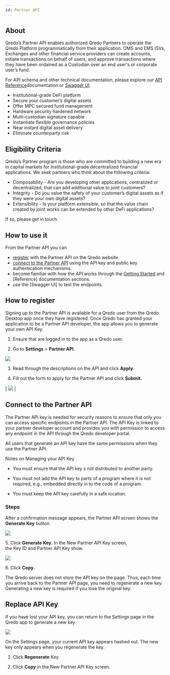 ```yaml
---
id: Partner API
---
```


About
-----

Qredo’s Partner API enables authorized Qredo Partners to operate the Qredo Platform programmatically from their application. OMS and EMS ISVs, Exchanges and other financial service providers can create accounts, initiate transactions on behalf of users, and approve transactions where they have been ordained as a Custodian over an end user's or corporate user’s fund.

For API schema and other technical documentation, please explore our [API Reference]()documentation or [Swagger UI]().

*   Institutional-grade DeFi platform    
*   Secure your customer’s digital assets    
*   Offer MPC secured fund management    
*   Hardware security hardened network    
*   Multi-custodian signature capable    
*   Instantiate flexible governance policies    
*   Near instant digital asset delivery    
*   Eliminate counterparty risk
    

Eligibility Criteria
--------------------

Qredo’s Partner program is those who are committed to building a new era in capital markets for institutional-grade decentralized financial applications. We seek partners who think about the following criteria:

*   Composability - Are you developing other applications, centralized or decentralized, that can add additional value to joint customers?   
*   Integrity - Do you value the safety of your customer’s digital assets as if they were your own digital assets?    
*   Extensibility - Is your platform extensible, so that the value chain created by joint works can be extended by other DeFi applications?
    

If so, please get in touch.

How to use it
-------------

From the Partner API you can

*   [register]() with the Partner API on the Qredo website.
*   [connect to the Partner API]() using the API key and public key authentication mechanisms.   
*   become familiar with how the API works through the [Getting Started]() and [Reference] documentation sections.
*   use the [Swagger UI] to test the endpoints.

    
How to register
---------------

Signing up to the Partner API is available for a Qredo user from the Qredo Desktop app once they have registered. Once Qredo has granted your application to be a Partner API developer, the app allows you to generate your own API Key.

1.  Ensure that are logged in to the app as a Qredo user.
    
2.  Go to **Settings** > **Partner API**.  

![](https://qredo.atlassian.net/wiki/download/attachments/79233107/Partner%20API%20Settings%20Apply1%20Resized.png?api=v2)

3. Read through the descriptions on the API and click **Apply**.

4. Fill out the form to apply for the Partner API and click **Submit.**


| ![](https://qredo.atlassian.net/wiki/download/thumbnails/79233107/enrole%20partner%20programme.png?api=v2) |


Connect to the Partner API
--------------------------

The Partner API key is needed for security reasons to ensure that only you can access specific endpoints in the Partner API. The API Key is linked to your partner developer account and provides you with permission to access any endpoint in the API through the Qredo developer portal.

All users that generate an API key have the same permissions when they use the Partner API.

Notes on Managing your API Key

*   You must ensure that the API key s not distributed to another party.
    
*   You must not add the API key to parts of a program where it is not required, e.g., embedded directly in to the code of a program.
    
*   You must keep the API key carefully in a safe location.
    

### Steps



After a confirmation message appears, the Partner API screen shows the **Generate Key** button.

![](https://qredo.atlassian.net/wiki/download/attachments/79233107/2-Generate%20Key%20image.png?api=v2)

5\. Click **Generate Key**. In the New Partner API Key screen,  
the Key ID and Partner API Key show.

![](https://qredo.atlassian.net/wiki/download/attachments/79233107/2-%20resized%20New%20Partner%20API%20Key%20db.png?api=v2)

6\. Click **Copy.**

The Qredo server does not store the API key on the page. Thus, each time you arrive back to the Partner API page, you need to regenerate a new key. Generating a new key is required if you lose the original key.

Replace API Key
---------------

If you have lost your API key, you can return to the Settings page in the Qredo app to generate a new key.

![](https://qredo.atlassian.net/wiki/download/attachments/79233107/4%20regenerate%20API%20key.png?api=v2)

On the Settings page, your current API key appears hashed out. The new key only appears when you regenerate the key.

1.  Click **Regenerate** Key.
    
2.  Click **Copy** in the New Partner API Key screen.

